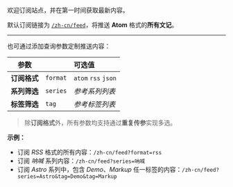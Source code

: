 欢迎订阅站点，并在第一时间获取最新内容。

默认订阅链接为 [`/zh-cn/feed`](/zh-cn/feed)，将推送 **Atom** 格式的**所有文记**。

---

也可通过添加查询参数定制推送内容：

| 参数 || 可选值 |
| - | - |:- |
| **订阅格式** | `format` | `atom` `rss` `json` |
| **系列筛选** | `series` | *参考系列列表* |
| **标签筛选** | `tag` | *参考标签列表* |

> 除**订阅格式**外，所有参数均支持通过**重复传参**实现多选。

**示例：**

- 订阅 *RSS* 格式的所有内容：`/zh-cn/feed?format=rss`
- 订阅 *呐喊* 系列内容：`/zh-cn/feed?series=呐喊`
- 订阅 *Astro* 系列中，包含 *Demo*、*Markup* 任一标签的内容：`/zh-cn/feed?series=Astro&tag=Demo&tag=Markup`
